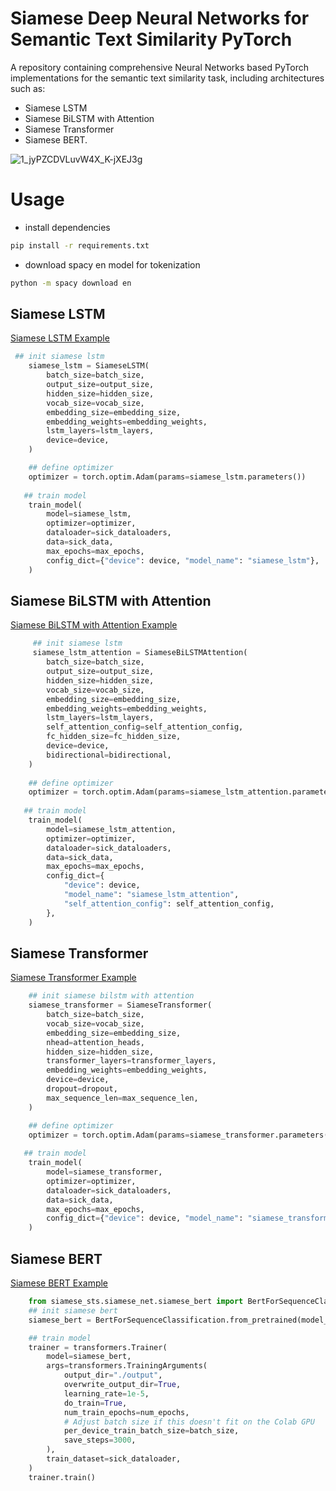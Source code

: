 # Siamese Deep Neural Networks for Semantic Text Similarity PyTorch
A repository containing comprehensive Neural Networks based PyTorch implementations for the semantic text similarity task, including architectures such as:
* Siamese LSTM
* Siamese BiLSTM with Attention
* Siamese Transformer
* Siamese BERT.


![1_jyPZCDVLuvW4X_K-jXEJ3g](https://user-images.githubusercontent.com/6007894/147795289-318fad56-3a45-4fec-b436-ba164151d5e3.png)


# Usage
* install dependencies
```bash
pip install -r requirements.txt
```
* download spacy en model for tokenization
```bash
python -m spacy download en
```

## Siamese LSTM
[Siamese LSTM Example](https://github.com/shahrukhx01/siamese-nn-semantic-text-similarity/blob/main/siamese_sts/examples/sick_siamese_lstm.py)
```python
 ## init siamese lstm
    siamese_lstm = SiameseLSTM(
        batch_size=batch_size,
        output_size=output_size,
        hidden_size=hidden_size,
        vocab_size=vocab_size,
        embedding_size=embedding_size,
        embedding_weights=embedding_weights,
        lstm_layers=lstm_layers,
        device=device,
    )

    ## define optimizer
    optimizer = torch.optim.Adam(params=siamese_lstm.parameters())
   
   ## train model
    train_model(
        model=siamese_lstm,
        optimizer=optimizer,
        dataloader=sick_dataloaders,
        data=sick_data,
        max_epochs=max_epochs,
        config_dict={"device": device, "model_name": "siamese_lstm"},
    )
```

## Siamese BiLSTM with Attention
[Siamese BiLSTM with Attention Example](https://github.com/shahrukhx01/siamese-nn-semantic-text-similarity/blob/main/siamese_sts/examples/sick_siamese_lstm_attention.py)
```python
     ## init siamese lstm
     siamese_lstm_attention = SiameseBiLSTMAttention(
        batch_size=batch_size,
        output_size=output_size,
        hidden_size=hidden_size,
        vocab_size=vocab_size,
        embedding_size=embedding_size,
        embedding_weights=embedding_weights,
        lstm_layers=lstm_layers,
        self_attention_config=self_attention_config,
        fc_hidden_size=fc_hidden_size,
        device=device,
        bidirectional=bidirectional,
    )
    
    ## define optimizer
    optimizer = torch.optim.Adam(params=siamese_lstm_attention.parameters())
   
   ## train model
    train_model(
        model=siamese_lstm_attention,
        optimizer=optimizer,
        dataloader=sick_dataloaders,
        data=sick_data,
        max_epochs=max_epochs,
        config_dict={
            "device": device,
            "model_name": "siamese_lstm_attention",
            "self_attention_config": self_attention_config,
        },
    )
```

## Siamese Transformer
[Siamese Transformer Example](https://github.com/shahrukhx01/siamese-nn-semantic-text-similarity/blob/main/siamese_sts/examples/sick_siamese_transformer.py)
```python
    ## init siamese bilstm with attention
    siamese_transformer = SiameseTransformer(
        batch_size=batch_size,
        vocab_size=vocab_size,
        embedding_size=embedding_size,
        nhead=attention_heads,
        hidden_size=hidden_size,
        transformer_layers=transformer_layers,
        embedding_weights=embedding_weights,
        device=device,
        dropout=dropout,
        max_sequence_len=max_sequence_len,
    )

    ## define optimizer
    optimizer = torch.optim.Adam(params=siamese_transformer.parameters())
   
   ## train model
    train_model(
        model=siamese_transformer,
        optimizer=optimizer,
        dataloader=sick_dataloaders,
        data=sick_data,
        max_epochs=max_epochs,
        config_dict={"device": device, "model_name": "siamese_transformer"},
    )
```

## Siamese BERT
[Siamese BERT Example](https://github.com/shahrukhx01/siamese-nn-semantic-text-similarity/blob/main/siamese_sts/examples/sick_siamese_bert.py)
```python
    from siamese_sts.siamese_net.siamese_bert import BertForSequenceClassification
    ## init siamese bert
    siamese_bert = BertForSequenceClassification.from_pretrained(model_name)

    ## train model
    trainer = transformers.Trainer(
        model=siamese_bert,
        args=transformers.TrainingArguments(
            output_dir="./output",
            overwrite_output_dir=True,
            learning_rate=1e-5,
            do_train=True,
            num_train_epochs=num_epochs,
            # Adjust batch size if this doesn't fit on the Colab GPU
            per_device_train_batch_size=batch_size,
            save_steps=3000,
        ),
        train_dataset=sick_dataloader,
    )
    trainer.train()

```

